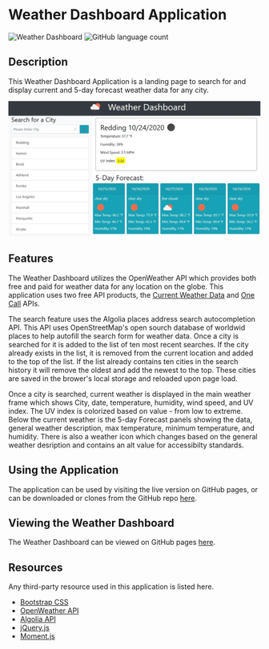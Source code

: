 # Weather Dashboard Application
![Weather Dashboard](https://img.shields.io/github/languages/top/yooperjb/weather-dashboard)  ![GitHub language count](https://img.shields.io/github/languages/count/yooperjb/weather-dashboard)

## Description

This Weather Dashboard Application is a landing page to search for and display current and 5-day forecast weather data for any city.


![Dashboard](./assets/images/weather-dashboard.jpg)

## Features

The Weather Dashboard utilizes the OpenWeather API which provides both free and paid for weather data for any location on the globe. This application uses two free API products, the [Current Weather Data](https://openweathermap.org/current) and [One Call](https://openweathermap.org/api/one-call-api) APIs. 

The search feature uses the Algolia places address search autocompletion API. This API uses OpenStreetMap's open sourch database of worldwid places to help autofill the search form for weather data. Once a city is searched for it is added to the list of ten most recent searches. If the city already exists in the list, it is removed from the current location and added to the top of the list. If the list already contains ten cities in the search history it will remove the oldest and add the newest to the top. These cities are saved in the brower's local storage and reloaded upon page load.

Once a city is searched, current weather is displayed in the main weather frame which shows City, date, temperature, humidity, wind speed, and UV index. The UV index is colorized based on value - from low to extreme. Below the current weather is the 5-day Forecast panels showing the data, general weather description, max temperature, minimum temperature, and humidity. There is also a weather icon which changes based on the general weather desription and contains an alt value for accessibilty standards. 

## Using the Application

The application can be used by visiting the live version on GitHub pages, or can be downloaded or clones from the GitHub repo [here](https://github.com/yooperjb/weather-dashboard). 

## Viewing the Weather Dashboard

The Weather Dashboard can be viewed on GitHub pages [here](https://yooperjb.github.io/weather-dashboard/).

## Resources

Any third-party resource used in this application is listed here.

* [Bootstrap CSS](https://getbootstrap.com/)
* [OpenWeather API](https://openweathermap.org/api)
* [Algolia API](https://community.algolia.com/places/api-clients.html)
* [jQuery.js](https://jquery.com/)
* [Moment.js](https://momentjs.com/)
